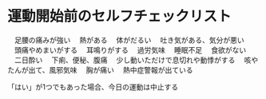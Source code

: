 # 運動開始前のセルフチェックリスト
　足腰の痛みが強い
　熱がある
　体がだるい
　吐き気がある、気分が悪い
　頭痛やめまいがする
　耳鳴りがする
　過労気味
　睡眠不足
　食欲がない
　二日酔い
　下痢、便秘、腹痛
　少し動いただけで息切れや動悸がする
　咳やたんが出て、風邪気味
　胸が痛い
　熱中症警報が出ている

「はい」が1つでもあった場合、今日の運動は中止する
